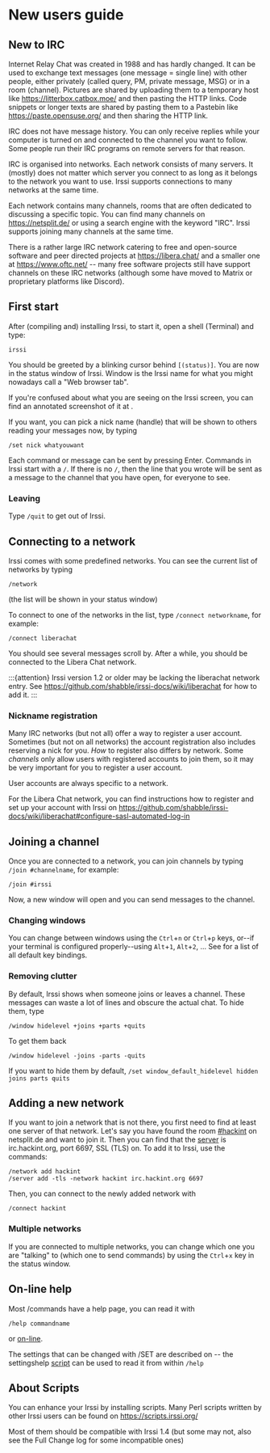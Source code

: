# New users guide

## New to IRC

Internet Relay Chat was created in 1988 and has hardly changed. It can be used to exchange text messages (one message = single line) with other people, either privately (called query, PM, private message, MSG) or in a room (channel). Pictures are shared by uploading them to a temporary host like https://litterbox.catbox.moe/ and then pasting the HTTP links. Code snippets or longer texts are shared by pasting them to a Pastebin like https://paste.opensuse.org/ and then sharing the HTTP link.

IRC does not have message history. You can only receive replies while your computer is turned on and connected to the channel you want to follow. Some people run their IRC programs on remote servers for that reason.

IRC is organised into networks. Each network consists of many servers. It (mostly) does not matter which server you connect to as long as it belongs to the network you want to use. Irssi supports connections to many networks at the same time.

Each network contains many channels, rooms that are often dedicated to discussing a specific topic. You can find many channels on https://netsplit.de/ or using a search engine with the keyword "IRC". Irssi supports joining many channels at the same time.

There is a rather large IRC network catering to free and open-source software and peer directed projects at https://libera.chat/ and a smaller one at https://www.oftc.net/ -- many free software projects still have support channels on these IRC networks (although some have moved to Matrix or proprietary platforms like Discord).

## First start

After (compiling and) installing Irssi, to start it, open a shell (Terminal) and type:

```
irssi
```

You should be greeted by a blinking cursor behind `[(status)]`. You are now in the status window of Irssi. Window is the Irssi name for what you might nowadays call a "Web browser tab".

If you're confused about what you are seeing on the Irssi screen, you can find an annotated screenshot of it at [](User-interface).

If you want, you can pick a nick name (handle) that will be shown to others reading your messages now, by typing

```
/set nick whatyouwant
```

Each command or message can be sent by pressing Enter. Commands in Irssi start with a `/`. If there is no `/`, then the line that you wrote will be sent as a message to the channel that you have open, for everyone to see.

### Leaving

Type `/quit` to get out of Irssi.

## Connecting to a network

Irssi comes with some predefined networks. You can see the current list of networks by typing

```
/network
```

(the list will be shown in your status window)

To connect to one of the networks in the list, type `/connect networkname`, for example:

```
/connect liberachat
```

You should see several messages scroll by. After a while, you should be connected to the Libera Chat network.

:::{attention}
Irssi version 1.2 or older may be lacking the liberachat network entry. See https://github.com/shabble/irssi-docs/wiki/liberachat for how to add it.
:::

### Nickname registration

Many IRC networks (but not all) offer a way to register a user account. Sometimes (but not on all networks) the account registration also includes reserving a nick for you. *How* to register also differs by network. Some _channels_ only allow users with registered accounts to join them, so it may be very important for you to register a user account.

User accounts are always specific to a network.

For the Libera Chat network, you can find instructions how to register and set up your account with Irssi on https://github.com/shabble/irssi-docs/wiki/liberachat#configure-sasl-automated-log-in

## Joining a channel

Once you are connected to a network, you can join channels by typing `/join #channelname`, for example:

```
/join #irssi
```

Now, a new window will open and you can send messages to the channel.

### Changing windows

You can change between windows using the `Ctrl`+`n` or `Ctrl`+`p` keys, or--if your terminal is configured properly--using `Alt`+`1`, `Alt`+`2`, ... See [](/documentation/help/bind_-list) for a list of all default key bindings.

### Removing clutter

By default, Irssi shows when someone joins or leaves a channel. These messages can waste a lot of lines and obscure the actual chat. To hide them, type

```
/window hidelevel +joins +parts +quits
```

To get them back

```
/window hidelevel -joins -parts -quits
```

If you want to hide them by default, `/set window_default_hidelevel hidden joins parts quits`

## Adding a new network

If you want to join a network that is not there, you first need to find at least one server of that network. Let's say you have found the room [#hackint](https://netsplit.de/channels/details.php?room=%23hackint&net=hackint) on netsplit.de and want to join it. Then you can find that the [server](https://netsplit.de/servers/?net=hackint) is irc.hackint.org, port 6697, SSL (TLS) on. To add it to Irssi, use the commands:

```
/network add hackint
/server add -tls -network hackint irc.hackint.org 6697
```

Then, you can connect to the newly added network with

```
/connect hackint
```

### Multiple networks

If you are connected to multiple networks, you can change which one you are "talking" to (which one to send commands) by using the `Ctrl`+`x` key in the status window.

## On-line help

Most /commands have a help page, you can read it with

```
/help commandname
```

or [on-line](/documentation/help/index).

The settings that can be changed with /SET are described on [](/documentation/settings) -- the settingshelp [script](#about-scripts) can be used to read it from within `/help`

## About Scripts

You can enhance your Irssi by installing scripts. Many Perl scripts written by other Irssi users can be found on https://scripts.irssi.org/

Most of them should be compatible with Irssi 1.4 (but some may not, also see the Full Change log for some incompatible ones)

